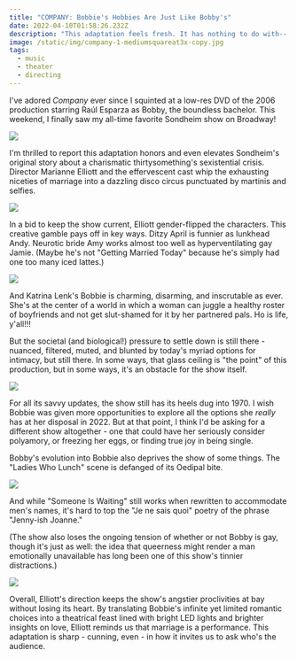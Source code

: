 ```yaml
---
title: "COMPANY: Bobbie's Hobbies Are Just Like Bobby's"
date: 2022-04-10T01:58:26.232Z
description: "This adaptation feels fresh. It has nothing to do with-- all to do with her. "
image: /static/img/company-1-mediumsquareat3x-copy.jpg
tags:
  - music
  - theater
  - directing
---
```

I've adored *Company* ever since I squinted at a low-res DVD of the 2006 production starring Raúl Esparza as Bobby, the boundless bachelor. This weekend, I finally saw my all-time favorite Sondheim show on Broadway! 

![](/static/img/company_img_3144.jpg)

I'm thrilled to report this adaptation honors and even elevates Sondheim's original story about a charismatic thirtysomething's sexistential crisis. Director Marianne Elliott and the effervescent cast whip the exhausting niceties of marriage into a dazzling disco circus punctuated by martinis and selfies. 

![](/static/img/company_cmp_prod-image8_photo_by_brinkhoff-moegenburg.png.jpg)

In a bid to keep the show current, Elliott gender-flipped the characters. This creative gamble pays off in key ways. Ditzy April is funnier as lunkhead Andy. Neurotic bride Amy works almost too well as hyperventilating gay Jamie. (Maybe he's not "Getting Married Today" because he's simply had one too many iced lattes.) 

![](/static/img/company_image.jpg)

And Katrina Lenk's Bobbie is charming, disarming, and inscrutable as ever. She's at the center of a world in which a woman can juggle a healthy roster of boyfriends and not get slut-shamed for it by her partnered pals. Ho is life, y'all!!!

But the societal (and biological!) pressure to settle down is still there - nuanced, filtered, muted, and blunted by today's myriad options for intimacy, but still there. In some ways, that glass ceiling is "the point" of this production, but in some ways, it's an obstacle for the show itself. 

![](/static/img/company_the-cast-of-company-1.-photo-by-brinkhoff-moegenburg-1.jpg)

For all its savvy updates, the show still has its heels dug into 1970. I wish Bobbie was given more opportunities to explore all the options she *really* has at her disposal in 2022. But at that point, I think I'd be asking for a different show altogether - one that could have her seriously consider polyamory, or freezing her eggs, or finding true joy in being single. 

Bobby's evolution into Bobbie also deprives the show of some things. The "Ladies Who Lunch" scene is defanged of its Oedipal bite.

![](/static/img/company_screen-shot-2022-04-24-at-10.21.49-pm.jpg)

And while "Someone Is Waiting" still works when rewritten to accommodate men's names, it's hard to top the "Je ne sais quoi" poetry of the phrase "Jenny-ish Joanne." 

(The show also loses the ongoing tension of whether or not Bobby is gay, though it's just as well: the idea that queerness might render a man emotionally unavailable has long been one of this show's tinnier distractions.) 

![](/static/img/company-1-mediumsquareat3x.jpg)

Overall, Elliott's direction keeps the show's angstier proclivities at bay without losing its heart. By translating Bobbie's infinite yet limited romantic choices into a theatrical feast lined with bright LED lights and brighter insights on love, Elliott reminds us that marriage is a performance. This adaptation is sharp - cunning, even - in how it invites us to ask who's the audience.